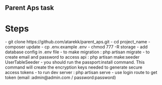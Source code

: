 
## Parent Aps task
<h1>Steps</h1>
- git clone https://github.com/atarekk/parent_aps.git
- cd project_name
- composer update
- cp .env.example .env
- chmod 777 -R storage
- add database config in .env file
- to make migration : php artisan migrate
- to create email and password to access api : php artisan make:seeder UserTableSeeder
- you should run the passport:install command. This command will create the encryption keys needed to generate secure access tokens
- to run dev server : php artisan serve
- use login route to get token (email :admin@admin.com / password:password)

